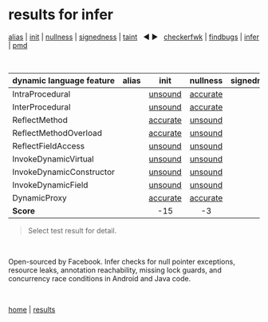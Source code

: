 # results for infer

[alias](https://github.com/michaelemery/staticanalysis/blob/master/results/alias/README.md) | [init](https://github.com/michaelemery/staticanalysis/blob/master/results/init/README.md) | [nullness](https://github.com/michaelemery/staticanalysis/blob/master/results/nullness/README.md) | [signedness](https://github.com/michaelemery/staticanalysis/blob/master/results/signedness/README.md) | [taint](https://github.com/michaelemery/staticanalysis/blob/master/results/taint/README.md) &nbsp; &#x25c0; &#x25b6; &nbsp; [checkerfwk](https://github.com/michaelemery/staticanalysis/blob/master/results/tool/checkerframework.md) | [findbugs](https://github.com/michaelemery/staticanalysis/blob/master/results/tool/findbugs.md) | [infer](https://github.com/michaelemery/staticanalysis/blob/master/results/tool/infer.md) | [pmd](https://github.com/michaelemery/staticanalysis/blob/master/results/tool/pmd.md)

<br>

| dynamic language feature | alias | init | nullness | signedness | taint |
| --- | :---: | :---: | :---: | :---: | :---: |
| IntraProcedural |  | [unsound](https://github.com/michaelemery/staticanalysis/blob/master/results/init/infer.md#IntraProcedural) | [accurate](https://github.com/michaelemery/staticanalysis/blob/master/results/nullness/infer.md#IntraProcedural)  |  |  |
| InterProcedural |  | [unsound](https://github.com/michaelemery/staticanalysis/blob/master/results/init/infer.md#InterProcedural) | [accurate](https://github.com/michaelemery/staticanalysis/blob/master/results/nullness/infer.md#InterProcedural) |  |  |
| ReflectMethod |  | [accurate](https://github.com/michaelemery/staticanalysis/blob/master/results/init/infer.md#ReflectMethod) | [unsound](https://github.com/michaelemery/staticanalysis/blob/master/results/nullness/infer.md#ReflectMethod) |  |  |
| ReflectMethodOverload |  | [accurate](https://github.com/michaelemery/staticanalysis/blob/master/results/init/infer.md#ReflectMethodOverload) | [unsound](https://github.com/michaelemery/staticanalysis/blob/master/results/nullness/findbugs.md#ReflectMethodOverload) |  |  |
| ReflectFieldAccess |  |  [unsound](https://github.com/michaelemery/staticanalysis/blob/master/results/init/infer.md#ReflectFieldAccess)| [unsound](https://github.com/michaelemery/staticanalysis/blob/master/results/nullness/infer.md#ReflectFieldAccess) |  |  |
| InvokeDynamicVirtual |  | [unsound](https://github.com/michaelemery/staticanalysis/blob/master/results/init/infer.md#InvokeDynamicVirtual) | [unsound](https://github.com/michaelemery/staticanalysis/blob/master/results/nullness/infer.md#InvokeDynamicVirtual) |  |  |
| InvokeDynamicConstructor |  | [unsound](https://github.com/michaelemery/staticanalysis/blob/master/results/init/infer.md#InvokeDynamicConstructor) | [unsound](https://github.com/michaelemery/staticanalysis/blob/master/results/infer/findbugs.md#InvokeDynamicConstructor) |  |  |
| InvokeDynamicField |  | [unsound](https://github.com/michaelemery/staticanalysis/blob/master/results/init/infer.md#InvokeDynamicField) | [unsound](https://github.com/michaelemery/staticanalysis/blob/master/results/nullness/infer.md#InvokeDynamicField) |  |  |
| DynamicProxy |  | [accurate](https://github.com/michaelemery/staticanalysis/blob/master/results/init/infer.md#DynamicProxy) | [accurate](https://github.com/michaelemery/staticanalysis/blob/master/results/nullness/infer.md#DynamicProxy) |  |  |
| **Score** |  | -15 | -3 |  |  |

> Select test result for detail.

<br>

Open-sourced by Facebook. Infer checks for null pointer exceptions, resource leaks, annotation reachability, missing lock guards, and concurrency race conditions in Android and Java code.

<br>

[home](https://github.com/michaelemery/staticanalysis) | [results](https://github.com/michaelemery/staticanalysis/blob/master/results/README.md)
